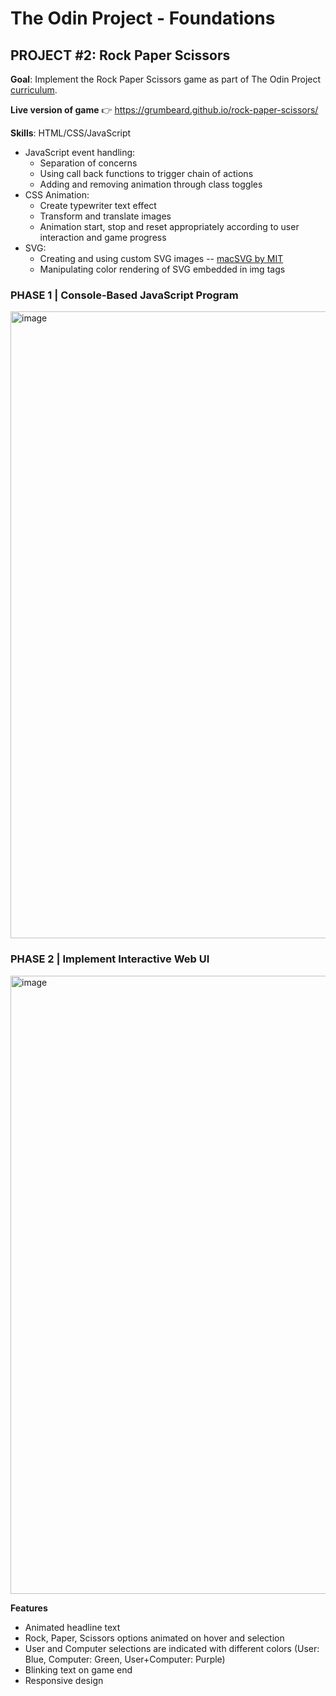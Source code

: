 # The Odin Project - Foundations

## PROJECT #2: Rock Paper Scissors

**Goal**: Implement the Rock Paper Scissors game as part of The Odin Project [curriculum](https://www.theodinproject.com/paths/foundations/courses/foundations/lessons/rock-paper-scissors).

**Live version of game**
👉 https://grumbeard.github.io/rock-paper-scissors/

**Skills**: HTML/CSS/JavaScript
- JavaScript event handling:
  - Separation of concerns
  - Using call back functions to trigger chain of actions
  - Adding and removing animation through class toggles
- CSS Animation:
  - Create typewriter text effect
  - Transform and translate images
  - Animation start, stop and reset appropriately according to user interaction and game progress
- SVG:
  - Creating and using custom SVG images -- [macSVG by MIT](https://macsvg.org)
  - Manipulating color rendering of SVG embedded in img tags

### PHASE 1 | Console-Based JavaScript Program
<img width="1003" alt="image" src="https://user-images.githubusercontent.com/51464365/112711202-8855dd80-8f01-11eb-8d8c-0d39706b8f9c.png">

### PHASE 2 | Implement Interactive Web UI
<img width="989" alt="image" src="https://user-images.githubusercontent.com/51464365/112711235-ca7f1f00-8f01-11eb-8042-6b106138525a.png">

**Features**
- Animated headline text
- Rock, Paper, Scissors options animated on hover and selection
- User and Computer selections are indicated with different colors (User: Blue, Computer: Green, User+Computer: Purple)
- Blinking text on game end
- Responsive design
